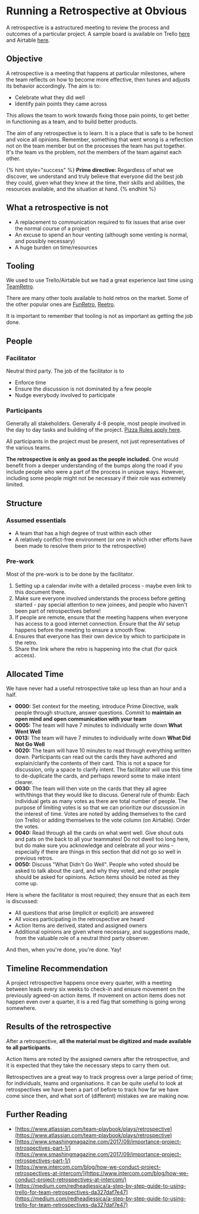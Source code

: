 # Running a Retrospective at Obvious

A retrospective is a astructured meeting to review the process and outcomes of a particular project. A sample board is available on Trello [here](https://trello.com/invite/b/fyAux5Ay/400d59e42f8b4792c70561ca99acbef0/context-for-retrospective-date) and Airtable [here](https://airtable.com/shrRsqsGmbWFgUHnv).

## Objective

A retrospective is a meeting that happens at particular milestones, where the team reflects on how to become more effective, then tunes and adjusts its behavior accordingly. The aim is to:

- Celebrate what they did well
- Identify pain points they came across

This allows the team to work towards fixing those pain points, to get better in functioning as a team, and to build better products.

The aim of any retrospective is to learn. It is a place that is safe to be honest and voice all opinions. Remember, something that went wrong is a reflection not on the team member but on the processes the team has put together. It's the team vs the problem, not the members of the team against each other.

{% hint style="success" %}
__Prime directive:__ Regardless of what we discover, we understand and truly believe that everyone did the best job they could, given what they knew at the time, their skills and abilities, the resources available, and the situation at hand.
{% endhint %}

## What a retrospective is not

- A replacement to communication required to fix issues that arise over the normal course of a project
- An excuse to spend an hour venting (although some venting is normal, and possibly necessary)
- A huge burden on time/resources

## Tooling

We used to use Trello/Airtable but we had a great experience last time using [TeamRetro](https://teamretro.com).

There are many other tools available to hold retros on the market. Some of the other popular ones are [FunRetro](https://funretro.io), [Reetro](https://reetro.io).

It is important to remember that tooling is not as important as getting the job done.

## People

### Facilitator

Neutral third party. The job of the facilitator is to

- Enforce time
- Ensure the discussion is not dominated by a few people
- Nudge everybody involved to participate

### Participants

Generally all stakeholders. Generally 4-8 people, most people involved in the day to day tasks and building of the project. [Pizza Rules apply here](https://www.theguardian.com/technology/2018/apr/24/the-two-pizza-rule-and-the-secret-of-amazons-success).

All participants in the project must be present, not just representatives of the various teams.

__The retrospective is only as good as the people included.__ One would benefit from a deeper understanding of the bumps along the road if you include people who were a part of the process in unique ways. However, including some people might not be necessary if their role was extremely limited.

## Structure

### Assumed essentials

- A team that has a high degree of trust within each other
- A relatively conflict-free environment (or one in which other efforts have been made to resolve them prior to the retrospective)

### Pre-work

Most of the pre-work is to be done by the facilitator.

1. Setting up a calendar invite with a detailed process - maybe even link to this document there.
2. Make sure everyone involved understands the process before getting started - pay special attention to new joinees, and people who haven't been part of retrospectives before!
3. If people are remote, ensure that the meeting happens when everyone has access to a good internet connection. Ensure that the AV setup happens before the meeting to ensure a smooth flow.
4. Ensures that everyone has their own device by which to participate in the retro.
5. Share the link where the retro is happening into the chat (for quick access).

## Allocated Time

We have never had a useful retrospective take up less than an hour and a half.

- __0000:__ Set context for the meeting, introduce Prime Directive, walk people through structure, answer questions. Commit to __maintain an open mind and open communication with your team__
- __0005:__ The team will have 7 minutes to individually write down __What Went Well__
- __0013:__ The team will have 7 minutes to individually write down __What Did Not Go Well__
- __0020:__ The team will have 10 minutes to read through everything written down. Participants can read out the cards they have authored and explain/clarify the contents of their card. This is not a space for discussion, only a space to clarify intent.
The facilitator will use this time to de-duplicate the cards, and perhaps reword some to make intent clearer.
- __0030:__ The team will then vote on the cards that they all agree with/things that they would like to discuss.
General rule of thumb: Each individual gets as many votes as there are total number of people. The purpose of limiting votes is so that we can prioritize our discussion in the interest of time.
Votes are noted by adding themselves to the card (on Trello) or adding themselves to the vote column (on Airtable).
Order the votes.
- __0040:__ Read through all the cards on what went well. Give shout outs and pats on the back to all your teammates! Do not dwell too long here, but do make sure you acknowledge and celebrate all your wins - especially if there are things in this section that did not go so well in previous retros.
- __0050:__ Discuss "What Didn't Go Well". People who voted should be asked to talk about the card, and why they voted, and other people should be asked for opinions. Action items should be noted as they come up.

Here is where the facilitator is most required; they ensure that as each item is discussed:
  - All questions that arise (implicit or explicit) are answered
  - All voices participating in the retrospective are heard
  - Action Items are derived, stated and assigned owners
  - Additional opinions are given where necessary, and suggestions made, from the valuable role of a neutral third party observer.

And then, when you're done, you're done. Yay!

## Timeline Recommendation

A project retrospective happens once every quarter, with a meeting between leads every six weeks to check-in and ensure movement on the previously agreed-on action items. If movement on action items does not happen even over a quarter, it is a red flag that something is going wrong somewhere.

## Results of the retrospective

After a retrospective, __all the material must be digitized and made available to all participants__.

Action Items are noted by the assigned owners after the retrospective, and it is expected that they take the necessary steps to carry them out.

Retrospectives are a great way to track progress over a large period of time; for individuals, teams and organisations. It can be quite useful to look at retrospectives we have been a part of before to track how far we have come since then, and what sort of (different) mistakes we are making now.

## Further Reading

- [https://www.atlassian.com/team-playbook/plays/retrospective](https://www.atlassian.com/team-playbook/plays/retrospective)
- [https://www.smashingmagazine.com/2017/09/importance-project-retrospectives-part-1/](https://www.smashingmagazine.com/2017/09/importance-project-retrospectives-part-1/)
- [https://www.intercom.com/blog/how-we-conduct-project-retrospectives-at-intercom/](https://www.intercom.com/blog/how-we-conduct-project-retrospectives-at-intercom/)
- [https://medium.com/redheadjessica/a-step-by-step-guide-to-using-trello-for-team-retrospectives-da327daf7e47](https://medium.com/redheadjessica/a-step-by-step-guide-to-using-trello-for-team-retrospectives-da327daf7e47)

